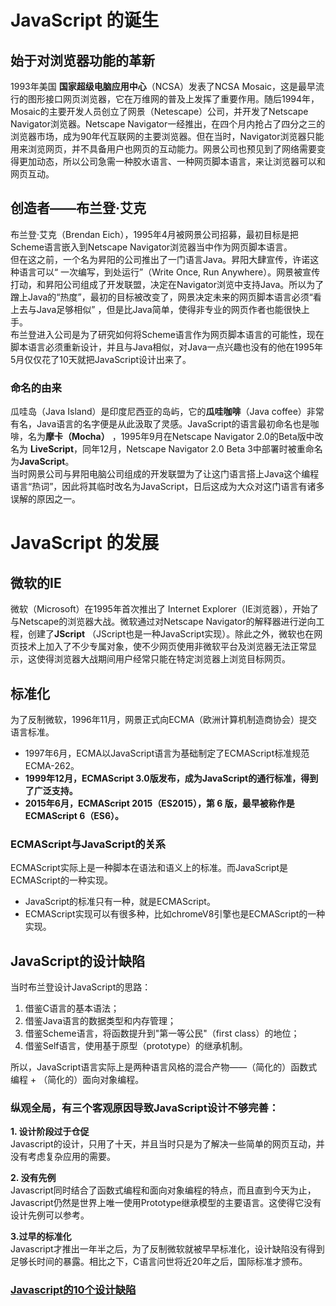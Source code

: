 # JavaScript 的诞生

## 始于对浏览器功能的革新

1993年美国 **国家超级电脑应用中心**（NCSA）发表了NCSA
Mosaic，这是最早流行的图形接口网页浏览器，它在万维网的普及上发挥了重要作用。随后1994年，Mosaic的主要开发人员创立了网景（Netescape）公司，并开发了Netscape Navigator浏览器。Netscape
Navigator一经推出，在四个月内抢占了四分之三的浏览器市场，成为90年代互联网的主要浏览器。但在当时，Navigator浏览器只能用来浏览网页，并不具备用户也网页的互动能力。网景公司也预见到了网络需要变得更加动态，所以公司急需一种胶水语言、一种网页脚本语言，来让浏览器可以和网页互动。

## 创造者——布兰登·艾克

布兰登·艾克（Brendan Eich），1995年4月被网景公司招募，最初目标是把Scheme语言嵌入到Netscape Navigator浏览器当中作为网页脚本语言。  
但在这之前，一个名为昇阳的公司推出了一门语言Java。昇阳大肆宣传，许诺这种语言可以“ 一次编写，到处运行”（Write Once, Run
Anywhere）。网景被宣传打动，和昇阳公司组成了开发联盟，决定在Navigator浏览中支持Java。所以为了蹭上Java的“热度”，最初的目标被改变了，网景决定未来的网页脚本语言必须“看上去与Java足够相似”
，但是比Java简单，使得非专业的网页作者也能很快上手。  
布兰登进入公司是为了研究如何将Scheme语言作为网页脚本语言的可能性，现在脚本语言必须重新设计，并且与Java相似，对Java一点兴趣也没有的他在1995年5月仅仅花了10天就把JavaScript设计出来了。

### 命名的由来

瓜哇岛（Java Island）是印度尼西亚的岛屿，它的**瓜哇咖啡**（Java coffee）非常有名，Java语言的名字便是从此汲取了灵感。JavaScript的语言最初命名也是咖啡，名为**摩卡（Mocha）**
，1995年9月在Netscape Navigator 2.0的Beta版中改名为 **LiveScript**，同年12月，Netscape Navigator 2.0 Beta 3中部署时被重命名为**JavaScript**。  
当时网景公司与昇阳电脑公司组成的开发联盟为了让这门语言搭上Java这个编程语言“热词”，因此将其临时改名为JavaScript，日后这成为大众对这门语言有诸多误解的原因之一。

# JavaScript 的发展

## 微软的IE

微软（Microsoft）在1995年首次推出了 Internet Explorer（IE浏览器），开始了与Netscape的浏览器大战。微软通过对Netscape Navigator的解释器进行逆向工程，创建了**JScript**
（JScript也是一种JavaScript实现）。除此之外，微软也在网页技术上加入了不少专属对象，使不少网页使用非微软平台及浏览器无法正常显示，这使得浏览器大战期间用户经常只能在特定浏览器上浏览目标网页。

## 标准化

为了反制微软，1996年11月，网景正式向ECMA（欧洲计算机制造商协会）提交语言标准。

- 1997年6月，ECMA以JavaScript语言为基础制定了ECMAScript标准规范ECMA-262。
- **1999年12月，ECMAScript 3.0版发布，成为JavaScript的通行标准，得到了广泛支持。**
- **2015年6月，ECMAScript 2015（ES2015），第 6 版，最早被称作是 ECMAScript 6（ES6）。**

### ECMAScript与JavaScript的关系

ECMAScript实际上是一种脚本在语法和语义上的标准。而JavaScript是ECMAScript的一种实现。

- JavaScript的标准只有一种，就是ECMAScript。
- ECMAScript实现可以有很多种，比如chromeV8引擎也是ECMAScript的一种实现。

## JavaScript的设计缺陷

当时布兰登设计JavaScript的思路：

1. 借鉴C语言的基本语法；
2. 借鉴Java语言的数据类型和内存管理；
3. 借鉴Scheme语言，将函数提升到"第一等公民"（first class）的地位；
4. 借鉴Self语言，使用基于原型（prototype）的继承机制。

所以，JavaScript语言实际上是两种语言风格的混合产物——（简化的）函数式编程 + （简化的）面向对象编程。

### 纵观全局，有三个客观原因导致JavaScript设计不够完善：

**1. 设计阶段过于仓促**  
Javascript的设计，只用了十天，并且当时只是为了解决一些简单的网页互动，并没有考虑复杂应用的需要。

**2. 没有先例**  
Javascript同时结合了函数式编程和面向对象编程的特点，而且直到今天为止，Javascript仍然是世界上唯一使用Prototype继承模型的主要语言。这使得它没有设计先例可以参考。

**3.过早的标准化**  
Javascript才推出一年半之后，为了反制微软就被早早标准化，设计缺陷没有得到足够长时间的暴露。相比之下，C语言问世将近20年之后，国际标准才颁布。

### [Javascript的10个设计缺陷](http://www.ruanyifeng.com/blog/2011/06/10_design_defects_in_javascript.html)
